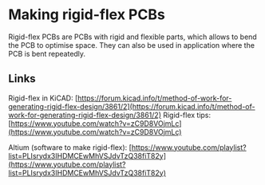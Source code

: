 # Making rigid-flex PCBs

Rigid-flex PCBs are PCBs with rigid and flexible parts, which allows to bend the PCB to optimise space. They can also be used in application where the PCB is bent repeatedly.



## Links

Rigid-flex in KiCAD: [https://forum.kicad.info/t/method-of-work-for-generating-rigid-flex-design/3861/2](https://forum.kicad.info/t/method-of-work-for-generating-rigid-flex-design/3861/2)
Rigid-flex tips: [https://www.youtube.com/watch?v=zC9D8VOjmLc](https://www.youtube.com/watch?v=zC9D8VOjmLc)

Altium (software to make rigid-flex): [https://www.youtube.com/playlist?list=PLIsrydx3IHDMCEwMhVSJdvTzQ38fiT82y](https://www.youtube.com/playlist?list=PLIsrydx3IHDMCEwMhVSJdvTzQ38fiT82y)
